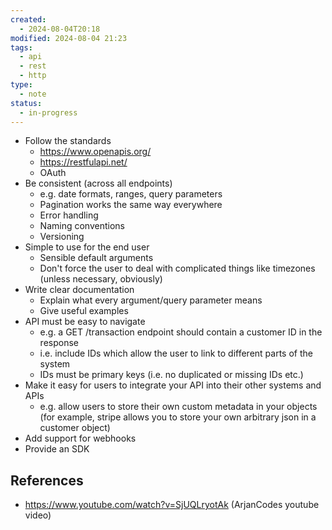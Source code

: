 ```yaml
---
created:
  - 2024-08-04T20:18
modified: 2024-08-04 21:23
tags:
  - api
  - rest
  - http
type:
  - note
status:
  - in-progress
---
```

- Follow the standards
	- https://www.openapis.org/
	- https://restfulapi.net/
	- OAuth
- Be consistent (across all endpoints)
	- e.g. date formats, ranges, query parameters
	- Pagination works the same way everywhere
	- Error handling
	- Naming conventions
	- Versioning
- Simple to use for the end user
	- Sensible default arguments
	- Don't force the user to deal with complicated things like timezones (unless necessary, obviously)
- Write clear documentation
	- Explain what every argument/query parameter means
	- Give useful examples
- API must be easy to navigate
	- e.g. a GET /transaction endpoint should contain a customer ID in the response
	- i.e. include IDs which allow the user to link to different parts of the system
	- IDs must be primary keys (i.e. no duplicated or missing IDs etc.)
- Make it easy for users to integrate your API into their other systems and APIs
	- e.g. allow users to store their own custom metadata in your objects (for example, stripe allows you to store your own arbitrary json in a customer object)
- Add support for webhooks
- Provide an SDK
## References
* https://www.youtube.com/watch?v=SjUQLryotAk (ArjanCodes youtube video)